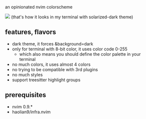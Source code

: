 an opinionated nvim colorscheme

![](https://user-images.githubusercontent.com/6236829/253806385-37a92aef-8b57-4e26-9311-d9743bf939c3.jpg)
(that's how it looks in my terminal with solarized-dark theme)

## features, flavors
* dark theme, it forces &background=dark
* only for terminal with 8-bit color, it uses color code 0-255
    * which also means you should define the color palette in your terminal
* no much colors, it uses almost 4 colors
* no trying to be compatible with 3rd plugins
* no much styles
* support treesitter highlight groups

## prerequisites
* nvim 0.9.*
* haolian9/infra.nvim
